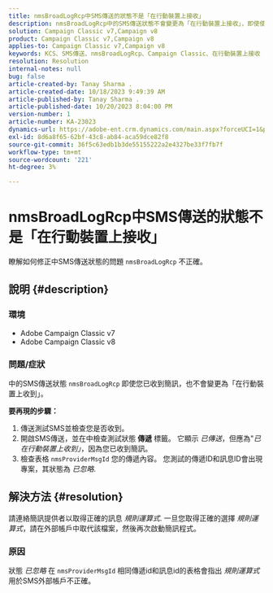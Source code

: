 ```yaml
---
title: nmsBroadLogRcp中SMS傳送的狀態不是「在行動裝置上接收」
description: nmsBroadLogRcp中的SMS傳送狀態不會變更為「在行動裝置上接收」，即使使用者已收到SMS。
solution: Campaign Classic v7,Campaign v8
product: Campaign Classic v7,Campaign v8
applies-to: Campaign Classic v7,Campaign v8
keywords: KCS、SMS傳送、nmsBroadLogRcp、Campaign Classic、在行動裝置上接收
resolution: Resolution
internal-notes: null
bug: false
article-created-by: Tanay Sharma .
article-created-date: 10/18/2023 9:49:39 AM
article-published-by: Tanay Sharma .
article-published-date: 10/20/2023 8:04:00 PM
version-number: 1
article-number: KA-23023
dynamics-url: https://adobe-ent.crm.dynamics.com/main.aspx?forceUCI=1&pagetype=entityrecord&etn=knowledgearticle&id=6764ffa4-9b6d-ee11-8df0-6045bd0061cb
exl-id: 8d6a8f65-62bf-43c8-ab84-aca59dce82f8
source-git-commit: 36f5c63edb1b3de55155222a2e4327be33f7fb7f
workflow-type: tm+mt
source-wordcount: '221'
ht-degree: 3%

---
```


# nmsBroadLogRcp中SMS傳送的狀態不是「在行動裝置上接收」


瞭解如何修正中SMS傳送狀態的問題 `nmsBroadLogRcp` 不正確。

## 說明 {#description}


### 環境

- Adobe Campaign Classic v7
- Adobe Campaign Classic v8


### 問題/症狀

中的SMS傳送狀態 `nmsBroadLogRcp` 即使您已收到簡訊，也不會變更為「在行動裝置上收到」。

<b>要再現的步驟：</b>

1. 傳送測試SMS並檢查您是否收到。
2. 開啟SMS傳送，並在中檢查測試狀態 <b>傳遞</b> 標籤。 它顯示 *已傳送*，但應為&quot;*已在行動裝置上收到」*，因為您已收到簡訊。
3. 檢查表格 `nmsProviderMsgId` 您的傳遞內容。 您測試的傳遞ID和訊息ID會出現專案，其狀態為 *已忽略*.



## 解決方法 {#resolution}


請連絡簡訊提供者以取得正確的訊息 *規則運算式*. 一旦您取得正確的選擇 *規則運算式*，請在外部帳戶中取代該檔案，然後再次啟動簡訊程式。

### 原因

狀態 *已忽略* 在 `nmsProviderMsgId` 相同傳遞id和訊息id的表格會指出 *規則運算式* 用於SMS外部帳戶不正確。
